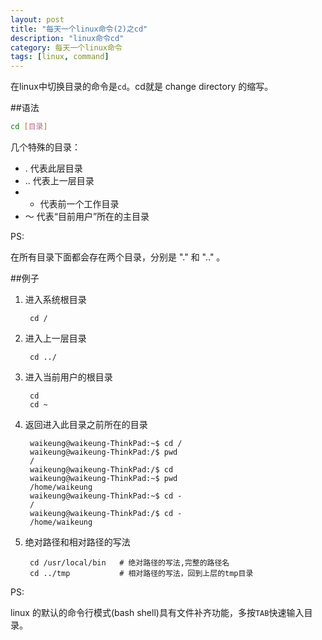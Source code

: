 ```yaml
---
layout: post
title: "每天一个linux命令(2)之cd"
description: "linux命令cd"
category: 每天一个linux命令
tags: [linux, command]
---
```


在linux中切换目录的命令是`cd`。cd就是 change directory 的缩写。

##语法
```sh
cd [目录]
```

几个特殊的目录：
- . 代表此层目录
- .. 代表上一层目录
- - 代表前一个工作目录
- ～ 代表“目前用户”所在的主目录

PS:

在所有目录下面都会存在两个目录，分别是 "." 和 ".." 。

##例子
1. 进入系统根目录

        cd /

2. 进入上一层目录

        cd ../

3. 进入当前用户的根目录

        cd 
        cd ~

4. 返回进入此目录之前所在的目录

        waikeung@waikeung-ThinkPad:~$ cd /
        waikeung@waikeung-ThinkPad:/$ pwd
        /
        waikeung@waikeung-ThinkPad:/$ cd 
        waikeung@waikeung-ThinkPad:~$ pwd
        /home/waikeung
        waikeung@waikeung-ThinkPad:~$ cd -
        /
        waikeung@waikeung-ThinkPad:/$ cd -
        /home/waikeung

5. 绝对路径和相对路径的写法

        cd /usr/local/bin   # 绝对路径的写法,完整的路径名
        cd ../tmp           # 相对路径的写法，回到上层的tmp目录

PS:

linux 的默认的命令行模式(bash shell)具有文件补齐功能，多按`TAB`快速输入目录。
